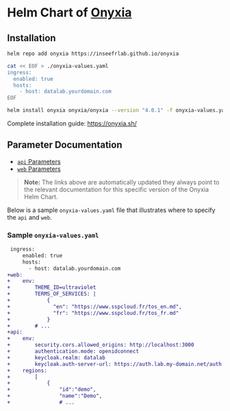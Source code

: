# Helm Chart of [Onyxia](https://onyxia.sh/)

## Installation

```bash
helm repo add onyxia https://inseefrlab.github.io/onyxia

cat << EOF > ./onyxia-values.yaml
ingress:
  enabled: true
  hosts:
    - host: datalab.yourdomain.com
EOF

helm install onyxia onyxia/onyxia --version "4.0.1" -f onyxia-values.yaml
```

Complete installation guide: https://onyxia.sh/

## Parameter Documentation

-   [`api` Parameters](https://github.com/InseeFrLab/onyxia-api/blob/v0.30/README.md#configuration)
-   [`web` Parameters](https://github.com/InseeFrLab/onyxia/blob/v2.29.4/.env)

> **Note:** The links above are automatically updated they always point to the relevant documentation for this specific version of the Onyxia Helm Chart.

Below is a sample `onyxia-values.yaml` file that illustrates where to specify the `api` and `web`.

### Sample `onyxia-values.yaml`

```diff
 ingress:
     enabled: true
     hosts:
       - host: datalab.yourdomain.com
+web:
+    env:
+        THEME_ID=ultraviolet
+        TERMS_OF_SERVICES: |
+            {
+              "en": "https://www.sspcloud.fr/tos_en.md",
+              "fr": "https://www.sspcloud.fr/tos_fr.md"
+            }
+        # ...
+api:
+    env:
+        security.cors.allowed_origins: http://localhost:3000
+        authentication.mode: openidconnect
+        keycloak.realm: datalab
+        keycloak.auth-server-url: https://auth.lab.my-domain.net/auth
+    regions:
+        [
+            {
+                "id":"demo",
+                "name":"Demo",
+                # ...
```
